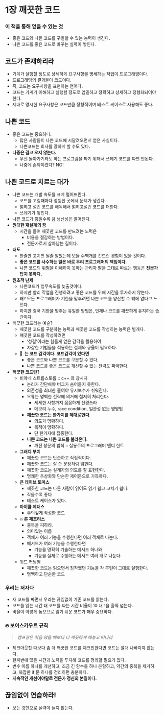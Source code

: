 # 1장 깨끗한 코드

### 이 책을 통해 얻을 수 있는 것

- 좋은 코드와 나쁜 코드를 구별할 수 있는 능력이 생긴다.
- 나쁜 코드를 좋은 코드로 바꾸는 실력이 쌓인다.

## 코드가 존재하리라

- 기계가 실행할 정도로 상세하게 요구사항을 명세하는 작업이 프로그래밍이다.
- 프로그래밍의 결과물이 코드이다.
- 즉, 코드는 요구사항을 표현하는 언어다.
- 코드는 기계가 이해하고 실행할 정도로 엄밀하고 정확하고 상세하고 정형화되어야한다.
- 제대로 명시한 요구사항은 코드만큼 정형적이며 테스트 케이스로 사용해도 좋다.

## 나쁜 코드

- 좋은 코드는 중요하다.
    - 많은 사람들이 나쁜 코드에 시달려오면서 얻은 사실이다.
    - 나쁜코드는 회사를 망하게 할 수도 있다.
- **나중은 결코 오지 않는다.**
    - 우선 돌아가기라도 하는 프로그램을 짜기 위해서 쓰레기 코드를 짜면 안된다.
    - 나중에 손봐야겠다? NO!

## 나쁜 코드로 치르는 대가

- 나쁜 코드는 개발 속도를 크게 떨어뜨린다.
    - 코드를 고칠때마다 엉뚱한 곳에서 문제가 생긴다.
    - 얽히고 설킨 코드를 해독해서 얽히고설킨 코드를 더한다.
    - 쓰레기가 쌓인다.
- 나쁜 코드가 쌓일수록 팀 생산성은 떨어진다.
- **원대한 재설계의 꿈**
    - 시간을 들여 깨끗한 코드를 만드려는 노력은
        - 비용을 절감하는 방법이다.
        - 전문가로서 살아남는 길이다.
- **태도**
    - 한줄만 고치면 될줄 알았는데 모듈 수백개를 건드린 경험이 있을 것이다.
    - **좋은 코드를 사수하는 일은 바로 우리 프로그래머의 책임이다.**
    - 나쁜 코드의 위험을 이해하지 못하는 관리자 말을 그대로 따르는 행동은 **전문가답지 못하다.**
- **원초적 난제**
    - 나쁜코드가 업무속도를 늦출것이다.
    - 하지만 빨리 작업을 진행하려고 좋은 코드를 위해 시간을 투자하지 않는다.
    - 왜? 모든 프로그래머가 기한을 맞추려면 나쁜 코드를 양산할 수 밖에 없다고 느낀다.
    - 하지만 결국 기한을 맞추는 유일한 방법은, 언제나 코드를 깨끗하게 유지하는 습관이다.
- 깨끗한 코드라는 예술?
    - 깨끗한 코드를 구분하는 능력과 깨끗한 코드를 작성하는 능력은 별개다.
    - 꺠끗한 코드를 작성하려면
        - ‘청결'이라는 힘들게 얻은 감각을 활용하여
        - 자잘한 기법들을 적용하는 절제와 규율이 필요하다.
    - **🔑  는 코드 감각이다. 코드감각이 있다면**
        - 좋은 코드와 나쁜 코드를 구분할 수 있다.
        - 나쁜 코드를 좋은 코드로 개선할 수 있는 전략도 파악한다.
- **깨끗한 코드란?**
    - 비야네 스트롭스토롭 :: c++ 의 창시자
        - 논리가 간단해야 버그가 숨어들지 못한다.
        - 의존성을 최대한 줄여야 유지보수가 쉬워진다.
        - 오류는 명백한 전략에 의거해 철저히 처리한다.
            - 세세한 사항까지 꼼꼼하게 신경쓰라
            - 메모리 누수, race condition, 일관성 없는 명명법
        - **깨끗한 코드는 한가지를 제대로한다.**
            - 의도가 명확하다.
            - 목적이 명확하다.
            - 단 한가지에 집중한다.
        - **나쁜 코드는 나쁜 코드를 불러온다.**
            - 깨진 창문의 법칙 :: 실용주의 프로그래머 앤디 헌트
    - **그래디 부치**
        - 깨끗한 코드는 단순하고 직접적이다.
        - 깨끗한 코드는 잘 쓴 문장처럼 읽힌다.
        - 꺠끗한 코드는 설계자의 의도를 잘 표현한다.
        - 명쾌한 추상화와 단순한 제어문으로 가득하다.
    - **큰 데이브 토마스**
        - 깨끗한 코드는 다른 사람이 읽어도 읽기 쉽고 고치기 쉽다.
        - 작을수록 좋다
        - 테스트 케이스가 있다.
    - **마이클 페더스**
        - 주의깊게 작성한 코드
    - 🔥 **론 제프리스**
        - 중복을 피하라.
        - 의미있는 이름
        - 객체가 여러 기능을 수행한다면 여러 객체로 나눈다.
        - 메서드가 여러 기능을 수행한다면
            - 기능을 명확히 기술하는 메서드 하나와
            - 기능을 실제로 수행하는 메서드 여러 개로 나눈다.
    - 워드 커닝햄
        - 꺠끗한 코드는 읽으면서 짐작했던 기능을 각 루틴이 그대로 실행한다.
        - 명백하고 단순한 코드

### 우리는 저자다

- 새 코드를 짜면서 우리는 끊임없이 기존 코드를 읽는다.
- 코드를 읽는 시간 대 코드를 짜는 시간 비율이 10 대 1을 훌쩍 넘는다.
- 비율이 이렇게 높으므로 읽기 쉬운 코드가 매우 중요하다.

### 🔥 보이스카우트 규칙

> *캠프장은 처음 왔을 때보다 더 깨끗하게 해놓고 떠나라.*
> 
- 체크아웃할 때보다 좀 더 깨끗한 코드를 체크인한다면 코드는 절대 나빠지지 않는다.
- 한꺼번에 많은 시간과 노력을 투자해 코드를 정리할 필요가 없다.
- 변수 이름 하나를 개선하고, 조금 긴 함수를 하나 분할하고, 약간의 중복을 제거하고, 복잡한 if 문 하나를 정리하면 충분하다.
- **지속적인 개선이야말로 전문가 정신의 본질이다.**

## 끊임없이 연습하라!

- 보는 것만으로 실력이 늘지 않는다.
